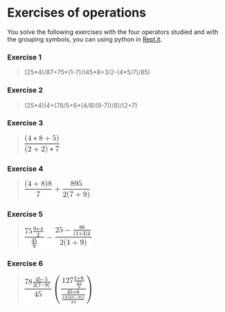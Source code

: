 # Exercises of operations

You solve the following exercises with the four operators studied and with the grouping symbols, you can using python in  [Repl.it](https://repl.it/).

### Exercise 1

  >(25\*4)/87+75*(1-7)/(45\*8+3/2-(4\*5/7)/85)

### Exercise 2

  >(25\*4)(4+(78/5+6*(4/8)(9-7))/8)/(2+7)

### Exercise 3

  > ![python](https://github.com/psmaniac/CP01/blob/master/lesson01/01_operations/Exercises/03.png)
  
### Exercise 4

  > ![python](https://github.com/psmaniac/CP01/blob/master/lesson01/01_operations/Exercises/04.png)
  
### Exercise 5

  > ![python](https://github.com/psmaniac/CP01/blob/master/lesson01/01_operations/Exercises/05.png)

### Exercise 6

  > ![python](https://github.com/psmaniac/CP01/blob/master/lesson01/01_operations/Exercises/06.png)
